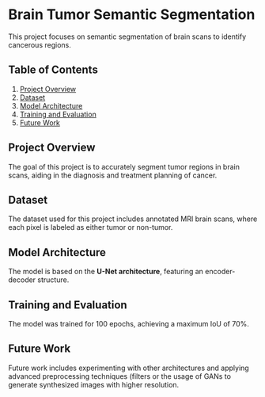 # Brain Tumor Semantic Segmentation

This project focuses on semantic segmentation of brain scans to identify cancerous regions.

## Table of Contents
1. [Project Overview](#project-overview)
2. [Dataset](#dataset)
3. [Model Architecture](#model-architecture)
4. [Training and Evaluation](#training-and-evaluation)
5. [Future Work](#future-work)

## Project Overview
The goal of this project is to accurately segment tumor regions in brain scans, aiding in the diagnosis and treatment planning of cancer.

## Dataset
The dataset used for this project includes annotated MRI brain scans, where each pixel is labeled as either tumor or non-tumor.

## Model Architecture
The model is based on the **U-Net architecture**, featuring an encoder-decoder structure.

## Training and Evaluation
The model was trained for 100 epochs, achieving a maximum IoU of 70%.

## Future Work
Future work includes experimenting with other architectures and applying advanced preprocessing techniques (filters or the usage of GANs to generate synthesized images with higher resolution.
